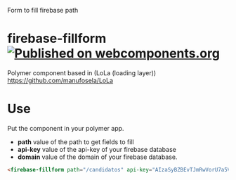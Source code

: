 Form to fill firebase path

# firebase-fillform [![Published on webcomponents.org](https://img.shields.io/badge/webcomponents.org-published-blue.svg)](https://www.webcomponents.org/element/manufosela/firebase-fillform)

Polymer component based in (LoLa (loading layer)) https://github.com/manufosela/LoLa

# Use
<firebase-fillform path="/firebase_path" api-key="firebase_api_key" domain="firebase_domain"></firebase-fillform>

Put the component in your polymer app.

* **path** value of the path to get fields to fill
* **api-key** value of the api-key of your firebase database
* **domain** value of the domain of your firebase database.

<!---
```
<custom-element-demo>
  <template>
    <script src="../webcomponentsjs/webcomponents-lite.js"></script>
    <link rel="import" href="firebase-fillform.html">
    <style>
      html, body { height:500px; max-height:500px; min-height:500px; }
    </style>
    <next-code-block></next-code-block>
  </template>
</custom-element-demo>
```
-->
```html
<firebase-fillform path="/candidatos" api-key="AIzaSyBZBEvTJmRwVorU7a5V4PZR6QXCkrx7tdM" domain="karteradekontratacion"></firebase-fillform>
```
